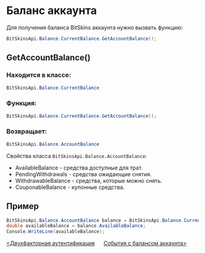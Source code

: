 ﻿# Баланс аккаунта

Для получения баланса BitSkins аккаунта нужно вызвать функцию:

```csharp
BitSkinsApi.Balance.CurrentBalance.GetAccountBalance();
```

## GetAccountBalance()

### Находится в классе:

```csharp
BitSkinsApi.Balance.CurrentBalance
```

### Функция:

```csharp
BitSkinsApi.Balance.CurrentBalance.GetAccountBalance();
```

### Возвращает:

```csharp
BitSkinsApi.Balance.AccountBalance
```

Свойства класса ```BitSkinsApi.Balance.AccountBalance```:
* AvailableBalance - средства доступные для трат.
* PendingWithdrawals - средства ожидающие снятия.
* WithdrawableBalance - средства, которые можно снять.
* CouponableBalance - купонные средства.

## Пример

```csharp
BitSkinsApi.Balance.AccountBalance balance = BitSkinsApi.Balance.CurrentBalance.GetAccountBalance();
double availableBalance = balance.AvailableBalance;
Console.WriteLine(availableBalance);
```

[<Двухфакторная аутентификация](https://github.com/Captious99/BitSkinsApi/blob/master/docs/ru/account/two_factor_authentication.md) &nbsp;&nbsp;&nbsp;&nbsp; [События с балансом аккаунта>](https://github.com/Captious99/BitSkinsApi/blob/master/docs/ru/balance/money_events.md)